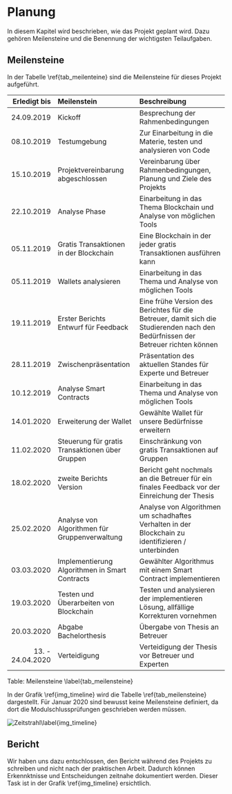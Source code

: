 # Planung

In diesem Kapitel wird beschrieben, wie das Projekt geplant wird. Dazu gehören Meilensteine und die Benennung der wichtigsten Teilaufgaben. 

## Meilensteine

In der Tabelle \ref{tab_meilenteine} sind die Meilensteine für dieses Projekt aufgeführt. 

| Erledigt bis  | Meilenstein   |   Beschreibung |
|---:|:---|:------|
| 24.09.2019 | Kickoff                                                      |Besprechung der Rahmenbedingungen|
| 08.10.2019 | Testumgebung                                                 |Zur Einarbeitung in die Materie, testen und analysieren von Code|
| 15.10.2019 | Projektvereinbarung abgeschlossen                            |Vereinbarung über Rahmenbedingungen, Planung und Ziele des Projekts|
| 22.10.2019 | Analyse Phase                                                |Einarbeitung in das Thema Blockchain und Analyse von möglichen Tools|
| 05.11.2019 | Gratis Transaktionen in der Blockchain                       |Eine Blockchain in der jeder gratis Transaktionen ausführen kann|
| 05.11.2019 | Wallets analysieren                                          |Einarbeitung in das Thema und Analyse von möglichen Tools|
| 19.11.2019 | Erster Berichts Entwurf für Feedback                         |Eine frühe Version des Berichtes für die Betreuer, damit sich die Studierenden nach den Bedürfnissen der Betreuer richten können|
| 28.11.2019 | Zwischenpräsentation                                         |Präsentation des aktuellen Standes für Experte und Betreuer|
| 10.12.2019 | Analyse Smart Contracts                                      |Einarbeitung in das Thema und Analyse von möglichen Tools|
| 14.01.2020 | Erweiterung der Wallet                                       |Gewählte Wallet für unsere Bedürfnisse erweitern|
| 11.02.2020 | Steuerung für gratis Transaktionen über Gruppen              |Einschränkung von gratis Transaktionen auf Gruppen|
| 18.02.2020 | zweite Berichts Version                                      |Bericht geht nochmals an die Betreuer für ein finales Feedback vor der Einreichung der Thesis|
| 25.02.2020 | Analyse von Algorithmen für Gruppenverwaltung                |Analyse von Algorithmen um schadhaftes Verhalten in der Blockchain zu identifizieren / unterbinden|
| 03.03.2020 | Implementierung Algorithmen in Smart Contracts               |Gewählter Algorithmus mit einem Smart Contract implementieren|
| 19.03.2020 | Testen und Überarbeiten von Blockchain                       |Testen und analysieren der implementieren Lösung, allfällige Korrekturen vornehmen|
| 20.03.2020 | Abgabe Bachelorthesis                                        |Übergabe von Thesis an Betreuer |
| 13. - 24.04.2020 | Verteidigung                                           |Verteidigung der Thesis vor Betreuer und Experten|

Table: Meilensteine \label{tab_meilensteine}

In der Grafik \ref{img_timeline} wird die Tabelle \ref{tab_meilensteine} dargestellt. Für Januar 2020 sind bewusst keine Meilensteine definiert, da dort die Modulschlussprüfungen geschrieben werden müssen. 

![Zeitstrahl\label{img_timeline}](images/timeline_v1_2.PNG "Zeitstrahl") 
 
## Bericht

Wir haben uns dazu entschlossen, den Bericht während des Projekts zu schreiben und nicht nach der praktischen Arbeit. Dadurch können Erkennktnisse und Entscheidungen zeitnahe dokumentiert werden. 
Dieser Task ist in der Grafik \ref{img_timeline} ersichtlich. 





